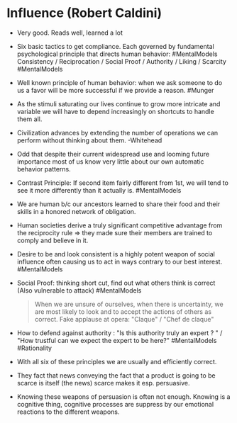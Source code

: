# Influence (Robert Caldini)

- Very good. Reads well, learned a lot

- Six basic tactics to get compliance. Each governed by fundamental psychological principle that directs human behavior: #MentalModels
  Consistency / Reciprocation / Social Proof / Authority / Liking / Scarcity #MentalModels

- Well known principle of human behavior: when we ask someone to do us a favor will be more successful if we provide a reason. #Munger

- As the stimuli saturating our lives continue to grow more intricate and variable we will have to depend increasingly on shortcuts to handle them all.

- Civilization advances by extending the number of operations we can perform without thinking about them. -Whitehead

- Odd that despite their current widespread use and looming future importance most of us know very little about our own automatic behavior patterns. 

- Contrast Principle: If second item fairly different from 1st, we will tend to see it more differently than it actually is. #MentalModels

- We are human b/c our ancestors learned to share their food and their skills in a honored network of obligation.

- Human societies derive a truly significant competitive advantage from the reciprocity rule => they made sure their members are trained to comply and believe in it.

- Desire to be and look consistent is a highly potent weapon of social influence often causing us to act in ways contrary to our best interest. #MentalModels

- Social Proof: thinking short cut, find out what others think is correct (Also vulnerable to attack) #MentalModels
  > When we are unsure of ourselves, when there is uncertainty, we are most likely to look and to accept the actions of others as correct.
  > Fake applause at opera: "Claque" / "Chef de claque"

- How to defend against authority : "Is this authority truly an expert ? " / "How trustful can we expect the expert to be here?" #MentalModels #Rationality

- With all six of these principles we are usually and efficiently correct.

- They fact that news conveying the fact that a product is going to be scarce is itself (the news) scarce makes it esp. persuasive.

- Knowing these weapons of persuasion is often not enough. Knowing is a cognitive thing, cognitive processes are suppress by our emotional reactions to the different weapons.
